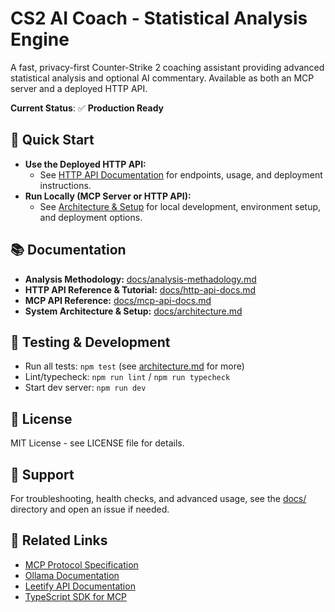 # CS2 AI Coach - Statistical Analysis Engine

A fast, privacy-first Counter-Strike 2 coaching assistant providing advanced statistical analysis and optional AI commentary. Available as both an MCP server and a deployed HTTP API.

**Current Status**: ✅ **Production Ready**

## 🚀 Quick Start

- **Use the Deployed HTTP API:**
  - See [HTTP API Documentation](docs/http-api-docs.md) for endpoints, usage, and deployment instructions.
- **Run Locally (MCP Server or HTTP API):**
  - See [Architecture & Setup](docs/architecture.md) for local development, environment setup, and deployment options.

## 📚 Documentation

- **Analysis Methodology:** [docs/analysis-methadology.md](docs/analysis-methadology.md)
- **HTTP API Reference & Tutorial:** [docs/http-api-docs.md](docs/http-api-docs.md)
- **MCP API Reference:** [docs/mcp-api-docs.md](docs/mcp-api-docs.md)
- **System Architecture & Setup:** [docs/architecture.md](docs/architecture.md)

## 🧪 Testing & Development

- Run all tests: `npm test` (see [architecture.md](docs/architecture.md) for more)
- Lint/typecheck: `npm run lint` / `npm run typecheck`
- Start dev server: `npm run dev`

## 📄 License

MIT License - see LICENSE file for details.

## 🙋 Support

For troubleshooting, health checks, and advanced usage, see the [docs/](docs/) directory and open an issue if needed.

## 🔗 Related Links

- [MCP Protocol Specification](https://modelcontextprotocol.io/specification/2025-06-18)
- [Ollama Documentation](https://github.com/ollama/ollama)
- [Leetify API Documentation](https://api-public-docs.cs-prod.leetify.com/)
- [TypeScript SDK for MCP](https://github.com/modelcontextprotocol/typescript-sdk)